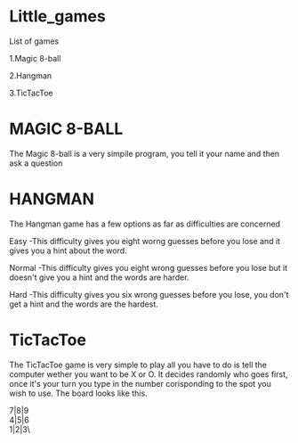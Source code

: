 # Little_games
List of games

1.Magic 8-ball

2.Hangman

3.TicTacToe

#  MAGIC 8-BALL 
  
The Magic 8-ball is a very simpile program, you tell it your name and then ask a question

#  HANGMAN  

The Hangman game has a few options as far as difficulties are concerned


Easy -This difficulty gives you eight worng guesses before you lose and it gives you a hint about the word.


Normal -This difficulty gives you eight wrong guesses before you lose but it doesn't give you a hint and the words are harder.


Hard -This difficulty gives you six wrong guesses before you lose, you don't get a hint and the words are the hardest.

#  TicTacToe

The TicTacToe game is very simple to play all you have to do is tell the computer wether you want to be X or O. It decides randomly who goes first, once it's your turn you type in the number corisponding to the spot you wish to use. The board looks like this.

7|8|9\
4|5|6\
1|2|3\
